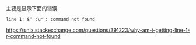 
主要是显示下面的错误

```
line 1: $' :\r': command not found
```

https://unix.stackexchange.com/questions/391223/why-am-i-getting-line-1-r-command-not-found


